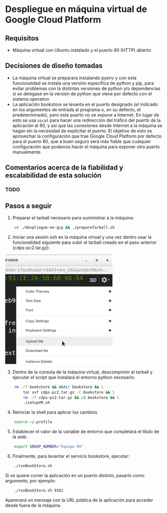 # Despliegue en máquina virtual de Google Cloud Platform

## Requisitos

- Máquina virtual con Ubuntu instalado y el puerto 80 (HTTP) abierto

## Decisiones de diseño tomadas
* La máquina virtual se preparara instalando pyenv y con esta funcionalidad se instala una versión específica de python y pip, para evitar problemas con la distintas versiones de python y/o dependencias si se delegase en la versión de python que viene por defecto con el sistema operativo
* La aplicación bookstore se levanta en el puerto designado (el indicado en los argumentos de entrada al programa o, en su defecto, el predeterminado), pero este puerto no se expone a Internet. En lugar de esto se usa `socat` para hacer una redirección del tráfico del puerto de la aplicación al 80, y así que las conexiones desde Internet a la máquina se hagan sin la necesidad de explicitar el puerto. El objetivo de esto es aprovechar la configuración que trae Google Cloud Platform por defecto para el puerto 80, que a buen seguro será más fiable que cualquier configuración que podamos hacer el máquina para exponer otro puerto manualmente.

## Comentarios acerca de la fiabilidad y escalabilidad de esta solución
### TODO

## Pasos a seguir

1. Preparar el tarball necesario para suministrar a la máquina:

```bash
    cd ./despliegue-en-gcp && ./prepareTarball.sh
```

2. Iniciar una sesión ssh en la máquina virtual y una vez dentro usar la funcionalidad siguiente para subir el tarball creado en el paso anterior (cdps-pc2.tar.gz):

![upload to vm button](./img/upload_to_vm.png)

3. Dentro de la consola de la máquina virtual, descomprimir el tarball y ejecutar el script que instalará el entorno python necesario:

```bash
    rm -rf bookstore && mkdir bookstore && \
        tar xvf cdps-pc2.tar.gz -C bookstore && \
        rm -rf cdps-pc2.tar.gz && cd bookstore && \
        ./setupVM.sh
```

4. Reiniciar la shell para aplicar los cambios

```bash
    source ~/.profile
```

5. Establecer el valor de la variable de entorno que completará el título de la web:

```bash
    export GROUP_NUMBER="Equipo 09"
```

6. Finalmente, para levantar el servicio bookstore, ejecutar:

```bash
    ./runBookStore.sh
```

Si se quiere correr la aplicación en un puerto distinto, pasarlo como argumento, por ejemplo:

```bash
    ./runBookStore.sh 9181
```

Aparecerá un mensaje con la URL pública de la aplicación para acceder desde fuera de la máquina.
